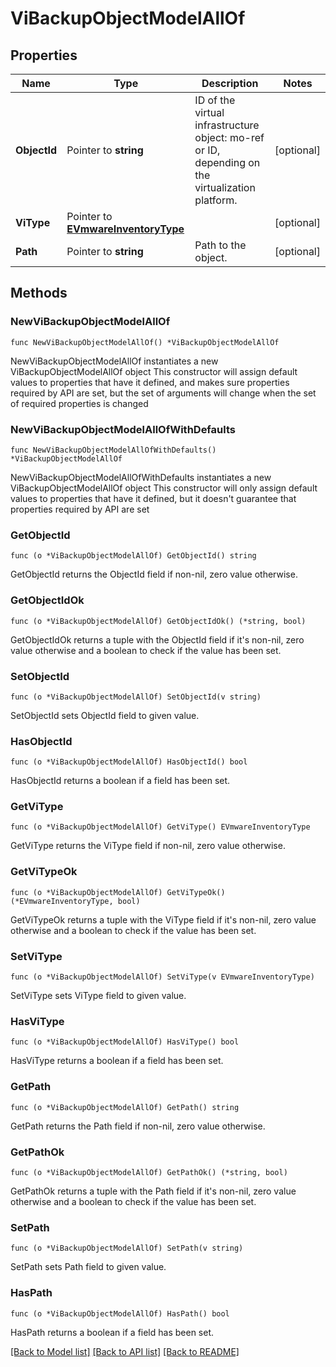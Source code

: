 # ViBackupObjectModelAllOf

## Properties

Name | Type | Description | Notes
------------ | ------------- | ------------- | -------------
**ObjectId** | Pointer to **string** | ID of the virtual infrastructure object: mo-ref or ID, depending on the virtualization platform.  | [optional] 
**ViType** | Pointer to [**EVmwareInventoryType**](EVmwareInventoryType.md) |  | [optional] 
**Path** | Pointer to **string** | Path to the object. | [optional] 

## Methods

### NewViBackupObjectModelAllOf

`func NewViBackupObjectModelAllOf() *ViBackupObjectModelAllOf`

NewViBackupObjectModelAllOf instantiates a new ViBackupObjectModelAllOf object
This constructor will assign default values to properties that have it defined,
and makes sure properties required by API are set, but the set of arguments
will change when the set of required properties is changed

### NewViBackupObjectModelAllOfWithDefaults

`func NewViBackupObjectModelAllOfWithDefaults() *ViBackupObjectModelAllOf`

NewViBackupObjectModelAllOfWithDefaults instantiates a new ViBackupObjectModelAllOf object
This constructor will only assign default values to properties that have it defined,
but it doesn't guarantee that properties required by API are set

### GetObjectId

`func (o *ViBackupObjectModelAllOf) GetObjectId() string`

GetObjectId returns the ObjectId field if non-nil, zero value otherwise.

### GetObjectIdOk

`func (o *ViBackupObjectModelAllOf) GetObjectIdOk() (*string, bool)`

GetObjectIdOk returns a tuple with the ObjectId field if it's non-nil, zero value otherwise
and a boolean to check if the value has been set.

### SetObjectId

`func (o *ViBackupObjectModelAllOf) SetObjectId(v string)`

SetObjectId sets ObjectId field to given value.

### HasObjectId

`func (o *ViBackupObjectModelAllOf) HasObjectId() bool`

HasObjectId returns a boolean if a field has been set.

### GetViType

`func (o *ViBackupObjectModelAllOf) GetViType() EVmwareInventoryType`

GetViType returns the ViType field if non-nil, zero value otherwise.

### GetViTypeOk

`func (o *ViBackupObjectModelAllOf) GetViTypeOk() (*EVmwareInventoryType, bool)`

GetViTypeOk returns a tuple with the ViType field if it's non-nil, zero value otherwise
and a boolean to check if the value has been set.

### SetViType

`func (o *ViBackupObjectModelAllOf) SetViType(v EVmwareInventoryType)`

SetViType sets ViType field to given value.

### HasViType

`func (o *ViBackupObjectModelAllOf) HasViType() bool`

HasViType returns a boolean if a field has been set.

### GetPath

`func (o *ViBackupObjectModelAllOf) GetPath() string`

GetPath returns the Path field if non-nil, zero value otherwise.

### GetPathOk

`func (o *ViBackupObjectModelAllOf) GetPathOk() (*string, bool)`

GetPathOk returns a tuple with the Path field if it's non-nil, zero value otherwise
and a boolean to check if the value has been set.

### SetPath

`func (o *ViBackupObjectModelAllOf) SetPath(v string)`

SetPath sets Path field to given value.

### HasPath

`func (o *ViBackupObjectModelAllOf) HasPath() bool`

HasPath returns a boolean if a field has been set.


[[Back to Model list]](../README.md#documentation-for-models) [[Back to API list]](../README.md#documentation-for-api-endpoints) [[Back to README]](../README.md)


